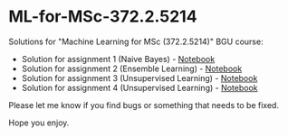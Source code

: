 # ML-for-MSc-372.2.5214

Solutions for "Machine Learning for MSc (372.2.5214)" BGU course:

- Solution for assignment 1 (Naive Bayes) - [Notebook](https://github.com/leorrose/ML-for-MSc-372.2.5214/blob/main/EX1_NB_Sol.ipynb)
- Solution for assignment 2 (Ensemble Learning) - [Notebook](https://github.com/leorrose/ML-for-MSc-372.2.5214/blob/main/Ex2_Ensemble_Sol.ipynb)
- Solution for assignment 3 (Unsupervised Learning) - [Notebook](https://github.com/leorrose/ML-for-MSc-372.2.5214/blob/main/Ex3_Unsupervised_Sol.ipynb)
- Solution for assignment 4 (Unsupervised Learning) - [Notebook]()

Please let me know if you find bugs or something that needs to be fixed.

Hope you enjoy.
